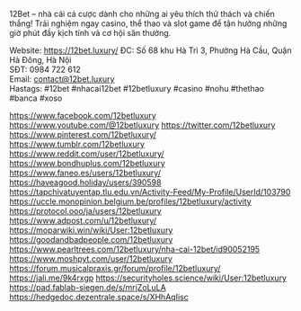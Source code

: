 12Bet – nhà cái cá cược dành cho những ai yêu thích thử thách và chiến thắng! Trải nghiệm ngay casino, thể thao và slot game để tận hưởng những giờ phút đầy kịch tính và cơ hội săn thưởng.

Website: https://12bet.luxury/
ĐC: Số 68 khu Hà Trì 3, Phường Hà Cầu, Quận Hà Đông, Hà Nội       
SĐT: 0984 722 612     
Email: contact@12bet.luxury   
Hastags: #12bet #nhacai12bet #12betluxury #casino #nohu #thethao #banca #xoso


https://www.facebook.com/12betluxury
https://www.youtube.com/@12betluxury
https://twitter.com/12betluxury
https://www.pinterest.com/12betluxury/
https://www.tumblr.com/12betluxury
https://www.reddit.com/user/12betluxury/
https://www.bondhuplus.com/12betluxury
https://www.faneo.es/users/12betluxury/
https://haveagood.holiday/users/390598
https://tapchivatuyentap.tlu.edu.vn/Activity-Feed/My-Profile/UserId/103790
https://uccle.monopinion.belgium.be/profiles/12betluxury/activity
https://protocol.ooo/ja/users/12betluxury
https://www.adpost.com/u/12betluxury/
https://moparwiki.win/wiki/User:12betluxury
https://goodandbadpeople.com/12betluxury
https://www.pearltrees.com/12betluxury/nha-cai-12bet/id90052195
https://www.moshpyt.com/user/12betluxury
https://forum.musicalpraxis.gr/forum/profile/12betluxury/
https://jali.me/9k4rxgp
https://securityholes.science/wiki/User:12betluxury
https://pad.fablab-siegen.de/s/mrjZoLuLA
https://hedgedoc.dezentrale.space/s/XHhAqIisc

